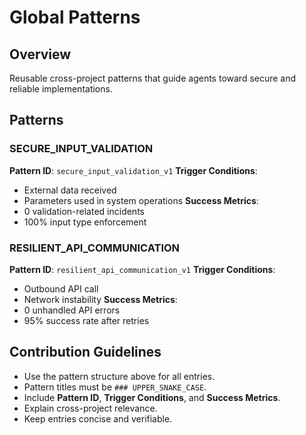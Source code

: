 # Global Patterns

## Overview
Reusable cross-project patterns that guide agents toward secure and reliable implementations.

## Patterns

### SECURE_INPUT_VALIDATION
**Pattern ID**: `secure_input_validation_v1`
**Trigger Conditions**:
- External data received
- Parameters used in system operations
**Success Metrics**:
- 0 validation-related incidents
- 100% input type enforcement

### RESILIENT_API_COMMUNICATION
**Pattern ID**: `resilient_api_communication_v1`
**Trigger Conditions**:
- Outbound API call
- Network instability
**Success Metrics**:
- 0 unhandled API errors
- 95% success rate after retries

## Contribution Guidelines
- Use the pattern structure above for all entries.
- Pattern titles must be `### UPPER_SNAKE_CASE`.
- Include **Pattern ID**, **Trigger Conditions**, and **Success Metrics**.
- Explain cross-project relevance.
- Keep entries concise and verifiable.
